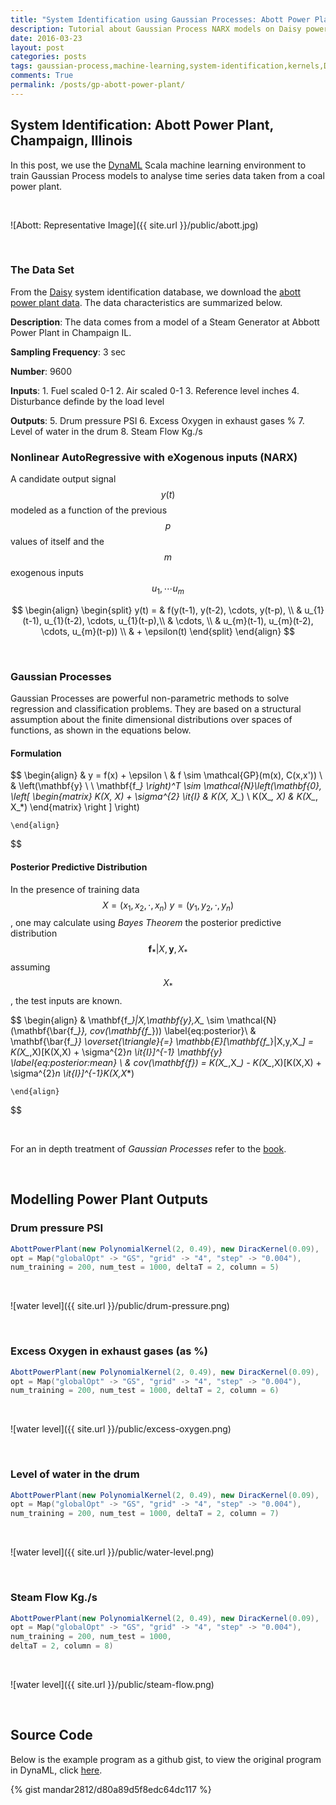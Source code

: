 ```yaml
---
title: "System Identification using Gaussian Processes: Abott Power Plant, Champaign, Illinois"
description: Tutorial about Gaussian Process NARX models on Daisy power plant data using DynaML
date: 2016-03-23
layout: post
categories: posts
tags: gaussian-process,machine-learning,system-identification,kernels,DynaML
comments: True
permalink: /posts/gp-abott-power-plant/
---
```


## System Identification: Abott Power Plant, Champaign, Illinois

In this post, we use the [DynaML](mandar2812.github.io/DynaML) Scala machine learning environment to train Gaussian Process models to analyse time series data taken from a coal power plant.

<br/>

![Abott: Representative Image]({{ site.url }}/public/abott.jpg)

<br/>

### The Data Set

From the [Daisy](http://homes.esat.kuleuven.be/~smc/daisy/daisydata.html) system identification database, we download the [abott power plant data](ftp://ftp.esat.kuleuven.be/pub/SISTA/data/process_industry/steamgen.dat.gz). The data characteristics are summarized below.

**Description**:
	The data comes from a model of a Steam Generator at
	Abbott Power Plant in Champaign IL.

**Sampling Frequency**:
	3 sec

**Number**:
	9600

**Inputs**:
	1. Fuel scaled 0-1
	2. Air	scaled 0-1
	3. Reference level inches
	4. Disturbance definde by the load level
	
**Outputs**:
	5. Drum pressure PSI
	6. Excess Oxygen in exhaust gases %
	7. Level of water in the drum
	8. Steam Flow Kg./s

### Nonlinear AutoRegressive with eXogenous inputs (NARX)
A candidate output signal $$y(t)$$ modeled as a function of the previous $$p$$ values of itself and the $$m$$ exogenous inputs $$u_{1}, \cdots u_{m}$$

$$
	\begin{align}
    \begin{split}
        y(t) = & f(y(t-1), y(t-2), \cdots, y(t-p), \\ 
        & u_{1}(t-1), u_{1}(t-2), \cdots, u_{1}(t-p),\\
        & \cdots, \\
        & u_{m}(t-1), u_{m}(t-2), \cdots, u_{m}(t-p)) \\
        & + \epsilon(t)
    \end{split}
	\end{align}
$$

<br/>

### Gaussian Processes

Gaussian Processes are powerful non-parametric methods to solve regression and classification problems. They are based on a structural assumption about the finite dimensional distributions over spaces of functions, as shown in the equations below.

#### Formulation

$$
	\begin{align}
		& y = f(x) + \epsilon \\
		& f \sim \mathcal{GP}(m(x), C(x,x')) \\
		& \left(\mathbf{y} \ \ \mathbf{f_*} \right)^T \sim \mathcal{N}\left(\mathbf{0}, \left[ \begin{matrix} K(X, X) + \sigma^{2} \it{I} & K(X, X_*) \\ K(X_*, X) & K(X_*, X_*) \end{matrix} \right ] \right) 

	\end{align}
$$
  
#### Posterior Predictive Distribution
In the presence of training data $$ X = (x_1, x_2, \cdot , x_n) \ y = (y_1, y_2, \cdot , y_n) $$, one may calculate using _Bayes Theorem_ the posterior predictive distribution $$ \mathbf{f_*}|X,\mathbf{y},X_* $$ assuming $$ X_* $$, the test inputs are known.


$$
	\begin{align}
		& \mathbf{f_*}|X,\mathbf{y},X_* \sim \mathcal{N}(\mathbf{\bar{f_*}}, cov(\mathbf{f_*}))  \label{eq:posterior}\\
		& \mathbf{\bar{f_*}} \overset{\triangle}{=} \mathbb{E}[\mathbf{f_*}|X,y,X_*] = K(X_*,X)[K(X,X) + \sigma^{2}_n \it{I}]^{-1} \mathbf{y} \label{eq:posterior:mean} \\
		& cov(\mathbf{f_*}) = K(X_*,X_*) - K(X_*,X)[K(X,X) + \sigma^{2}_n \it{I}]^{-1}K(X,X_*) 
	
	\end{align}
$$

<br/>

For an in depth treatment of _Gaussian Processes_ refer to the [book](https://books.google.nl/books/about/Gaussian_Processes_for_Machine_Learning.html?id=vWtwQgAACAAJ&hl=en).

<br/>

## Modelling Power Plant Outputs

### Drum pressure PSI

```scala
AbottPowerPlant(new PolynomialKernel(2, 0.49), new DiracKernel(0.09),
opt = Map("globalOpt" -> "GS", "grid" -> "4", "step" -> "0.004"),
num_training = 200, num_test = 1000, deltaT = 2, column = 5)
```

<br/>

![water level]({{ site.url }}/public/drum-pressure.png)

<br/>



### Excess Oxygen in exhaust gases (as %)

```scala
AbottPowerPlant(new PolynomialKernel(2, 0.49), new DiracKernel(0.09),
opt = Map("globalOpt" -> "GS", "grid" -> "4", "step" -> "0.004"),
num_training = 200, num_test = 1000, deltaT = 2, column = 6)
```

<br/>

![water level]({{ site.url }}/public/excess-oxygen.png)

<br/>

### Level of water in the drum

```scala
AbottPowerPlant(new PolynomialKernel(2, 0.49), new DiracKernel(0.09),
opt = Map("globalOpt" -> "GS", "grid" -> "4", "step" -> "0.004"),
num_training = 200, num_test = 1000, deltaT = 2, column = 7)
```

<br/>

![water level]({{ site.url }}/public/water-level.png)

<br/>

### Steam Flow Kg./s

```scala
AbottPowerPlant(new PolynomialKernel(2, 0.49), new DiracKernel(0.09),
opt = Map("globalOpt" -> "GS", "grid" -> "4", "step" -> "0.004"),
num_training = 200, num_test = 1000,
deltaT = 2, column = 8)
```

<br/>

![water level]({{ site.url }}/public/steam-flow.png)

<br/>


## Source Code

Below is the example program as a github gist, to view the original program in DynaML, click [here](https://github.com/mandar2812/DynaML/blob/master/src/main/scala/io/github/mandar2812/dynaml/examples/AbottPowerPlant.scala).

{% gist mandar2812/d80a89d5f8edc64dc117 %}
